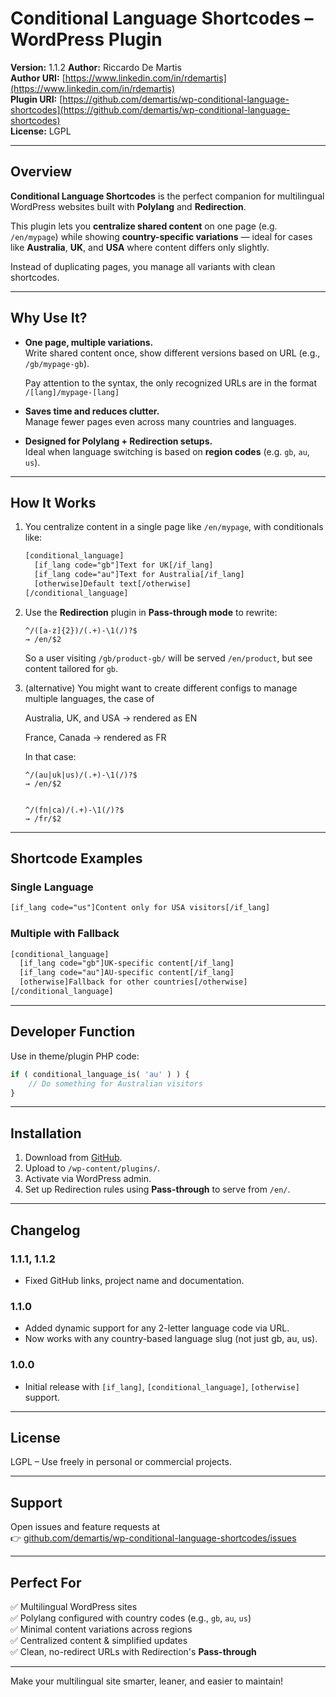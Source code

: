 
# Conditional Language Shortcodes – WordPress Plugin

**Version:** 1.1.2
**Author:** Riccardo De Martis  
**Author URI:** [https://www.linkedin.com/in/rdemartis](https://www.linkedin.com/in/rdemartis)  
**Plugin URI:** [https://github.com/demartis/wp-conditional-language-shortcodes](https://github.com/demartis/wp-conditional-language-shortcodes)  
**License:** LGPL

---

## Overview

**Conditional Language Shortcodes** is the perfect companion for multilingual WordPress websites built with **Polylang** and **Redirection**.  

This plugin lets you **centralize shared content** on one page (e.g. `/en/mypage`) while showing **country-specific variations** — ideal for cases like **Australia**, **UK**, and **USA** where content differs only slightly.

Instead of duplicating pages, you manage all variants with clean shortcodes.

---

## Why Use It?

- **One page, multiple variations.**  
  Write shared content once, show different versions based on URL (e.g., `/gb/mypage-gb`).

  Pay attention to the syntax, the only recognized URLs are in the format `/[lang]/mypage-[lang]` 

- **Saves time and reduces clutter.**  
  Manage fewer pages even across many countries and languages.

- **Designed for Polylang + Redirection setups.**  
  Ideal when language switching is based on **region codes** (e.g. `gb`, `au`, `us`).

---

## How It Works

1. You centralize content in a single page like `/en/mypage`, with conditionals like:
   ```html
   [conditional_language]
     [if_lang code="gb"]Text for UK[/if_lang]
     [if_lang code="au"]Text for Australia[/if_lang]
     [otherwise]Default text[/otherwise]
   [/conditional_language]
   ```

2. Use the **Redirection** plugin in **Pass-through mode** to rewrite:
   ```regexp
   ^/([a-z]{2})/(.+)-\1(/)?$
   → /en/$2
   ```
   
   So a user visiting `/gb/product-gb/` will be served `/en/product`, but see content tailored for `gb`.


3. (alternative) You might want to create different configs to manage multiple languages, the case of
   
   Australia, UK, and USA → rendered as EN
   
   France, Canada → rendered as FR

   In that case:
   ```regexp
   ^/(au|uk|us)/(.+)-\1(/)?$
   → /en/$2
   
   
   ^/(fn|ca)/(.+)-\1(/)?$
   → /fr/$2
   ```


---

## Shortcode Examples

### Single Language
```html
[if_lang code="us"]Content only for USA visitors[/if_lang]
```

### Multiple with Fallback
```html
[conditional_language]
  [if_lang code="gb"]UK-specific content[/if_lang]
  [if_lang code="au"]AU-specific content[/if_lang]
  [otherwise]Fallback for other countries[/otherwise]
[/conditional_language]
```

---

## Developer Function

Use in theme/plugin PHP code:
```php
if ( conditional_language_is( 'au' ) ) {
    // Do something for Australian visitors
}
```

---

## Installation

1. Download from [GitHub](https://github.com/demartis/wp-conditional-language-shortcodes).
2. Upload to `/wp-content/plugins/`.
3. Activate via WordPress admin.
4. Set up Redirection rules using **Pass-through** to serve from `/en/`.

---

## Changelog

### 1.1.1, 1.1.2
- Fixed GitHub links, project name and documentation.

### 1.1.0
- Added dynamic support for any 2-letter language code via URL.
- Now works with any country-based language slug (not just gb, au, us).

### 1.0.0
- Initial release with `[if_lang]`, `[conditional_language]`, `[otherwise]` support.

---

## License

LGPL – Use freely in personal or commercial projects.

---

## Support

Open issues and feature requests at  
👉 [github.com/demartis/wp-conditional-language-shortcodes/issues](https://github.com/demartis/wp-conditional-language-shortcodes/issues)

---

## Perfect For

✅ Multilingual WordPress sites  
✅ Polylang configured with country codes (e.g., `gb`, `au`, `us`)  
✅ Minimal content variations across regions  
✅ Centralized content & simplified updates  
✅ Clean, no-redirect URLs with Redirection's **Pass-through**

---

Make your multilingual site smarter, leaner, and easier to maintain!